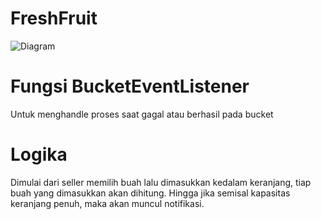 # FreshFruit

![Diagram](https://user-images.githubusercontent.com/61926608/99535943-31cd1580-29dc-11eb-9058-eb65a0101e19.JPG)

# Fungsi BucketEventListener

Untuk menghandle proses saat gagal atau berhasil pada bucket

# Logika

Dimulai dari seller memilih buah lalu dimasukkan kedalam keranjang, tiap buah yang dimasukkan akan dihitung. Hingga jika semisal kapasitas keranjang penuh, maka akan muncul notifikasi.
